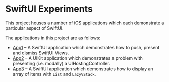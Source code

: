 # SwiftUI Experiments

This project houses a number of iOS applications which each demonstrate a particular aspect of SwiftUI.

The applications in this project are as follows:

* [App1](App1) – A SwiftUI application which demonstrates how to push, present and dismiss SwiftUI Views.
* [App2](App2) – A UIKit application which demonstrates a problem with presenting (i.e. modally) a UIHostingController.
* [App3](App3) – A SwiftUI application which demonstrates how to display an array of items with `List` and `LazyVStack`.
